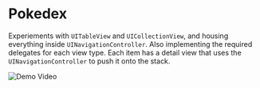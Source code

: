 # Pokedex

Experiements with `UITableView` and `UICollectionView`, and housing everything inside `UINavigationController`.  Also implementing the required delegates for each view type.  Each item has a detail view that uses the `UINavigationController` to push it onto the stack.

![Demo Video](https://thumbs.gfycat.com/SphericalCloseEgg-size_restricted.gif)
